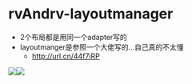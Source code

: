 # rvAndrv-layoutmanager

- 2个布局都是用同一个adapter写的
- layoutmanger是参照一个大佬写的...自己真的不太懂
	- http://url.cn/44f7iRP

![](http://i.imgur.com/2QRlMy6.jpg)![](http://i.imgur.com/pwtCqAX.jpg)

